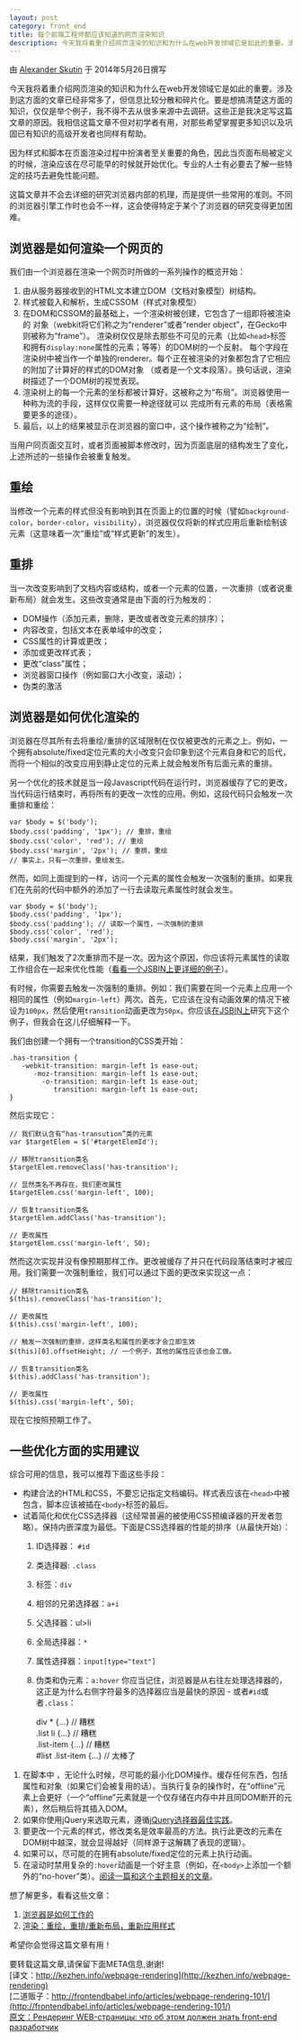 ```yaml
---
layout: post
category: front_end
title: 每个前端工程师都应该知道的网页渲染知识
description: 今天我将着重介绍网页渲染的知识和为什么在web开发领域它是如此的重要。涉及到这方面的文章已经非常多了，但信息比较分散和碎片化。要是想搞清楚这方面的知识，仅仅是举个例子，我不得不去从很多来源中去调研。这些正是我决定写这篇文章的原因。我相信这篇文章不但对初学者有用，对那些希望掌握更多知识以及巩固已有知识的高级开发者也同样有帮助。
---
```


由 [Alexander Skutin]() 于 2014年5月26日撰写

今天我将着重介绍网页渲染的知识和为什么在web开发领域它是如此的重要。涉及到这方面的文章已经非常多了，但信息比较分散和碎片化。要是想搞清楚这方面的知识，仅仅是举个例子，我不得不去从很多来源中去调研。这些正是我决定写这篇文章的原因。我相信这篇文章不但对初学者有用，对那些希望掌握更多知识以及巩固已有知识的高级开发者也同样有帮助。

因为样式和脚本在页面渲染过程中扮演者至关重要的角色，因此当页面布局被定义的时候，渲染应该在尽可能早的时候就开始优化。专业的人士有必要去了解一些特定的技巧去避免性能问题。

这篇文章并不会去详细的研究浏览器内部的机理，而是提供一些常用的准则。不同的浏览器引擎工作时也会不一样，这会使得特定于某个了浏览器的研究变得更加困难。

浏览器是如何渲染一个网页的
-----------------------
我们由一个浏览器在渲染一个网页时所做的一系列操作的概览开始：

1. 由从服务器接收到的HTML文本建立DOM（文档对象模型）树结构。
2. 样式被载入和解析，生成CSSOM（样式对象模型）
3. 在DOM和CSSOM的最基础上，一个渲染树被创建，它包含了一组即将被渲染的
   对象（webkit将它们称之为“renderer”或者“render object”，在Gecko中则被称为“frame”）。
   渲染树仅仅是除去那些不可见的元素（比如`<head>`标签和拥有`display:none`属性的元素；等等）的DOM树的一个反射。
   每个字段在渲染树中被当作一个单独的renderer。每个正在被渲染的对象都包含了它相应的附加了计算好的样式的DOM对象
  （或者是一个文本段落）。换句话说，渲染树描述了一个DOM树的视觉表现。
4. 渲染树上的每一个元素的坐标都被计算好，这被称之为“布局”。浏览器使用一种称为流的手段，这样仅仅需要一种途径就可以
   完成所有元素的布局（表格需要更多的途径）。
5. 最后，以上的结果被显示在浏览器的窗口中，这个操作被称之为“绘制”。

当用户同页面交互时，或者页面被脚本修改时，因为页面底层的结构发生了变化，上述所述的一些操作会被重复触发。

重绘
---
当修改一个元素的样式但没有影响到其在页面上的位置的时候（譬如`background-color`，`border-color`，`visibility`），浏览器仅仅将新的样式应用后重新绘制该元素（这意味着一次“重绘”或“样式更新”的发生）。

重排
---
当一次改变影响到了文档内容或结构，或者一个元素的位置，一次重排（或者说重新布局）就会发生。这些改变通常是由下面的行为触发的：

+ DOM操作（添加元素，删除，更改或者改变元素的排序）；
+ 内容改变，包括文本在表单域中的改变；
+ CSS属性的计算或更改；
+ 添加或更改样式表；
+ 更改“class”属性；
+ 浏览器窗口操作（例如窗口大小改变，滚动）；
+ 伪类的激活

浏览器是如何优化渲染的
-------------------
浏览器在尽其所有去将重绘/重排的区域限制在仅仅被更改的元素之上。例如，一个拥有absolute/fixed定位元素的大小改变只会印象到这个元素自身和它的后代，而将一个相似的改变应用到静止定位的元素上就会触发所有后面元素的重排。

另一个优化的技术就是当一段Javascript代码在运行时，浏览器缓存了它的更改，当代码运行结束时，再将所有的更改一次性的应用。例如，这段代码只会触发一次重排和重绘：

    var $body = $('body');
    $body.css('padding', '1px'); // 重排，重绘
    $body.css('color', 'red'); // 重绘
    $body.css('margin', '2px'); // 重排，重绘
    // 事实上，只有一次重排，重绘发生。

然而，如同上面提到的一样，访问一个元素的属性会触发一次强制的重排。如果我们在先前的代码中额外的添加了一行去读取元素属性时就会发生。

    var $body = $('body');
    $body.css('padding', '1px');
    $body.css('padding'); // 读取一个属性，一次强制的重排
    $body.css('color', 'red');
    $body.css('margin', '2px');

结果，我们触发了2次重排而不是一次。因为这个原因，你应该将元素属性的读取工作组合在一起来优化性能（[看看一个JSBIN上更详细的例子](http://jsbin.com/duhah/2/edit)）。

有时候，你需要去触发一次强制的重排。例如：我们需要在同一个元素上应用一个相同的属性（例如`margin-left`）两次。首先，它应该在没有动画效果的情况下被设为`100px`，然后使用`transition`动画更改为`50px`。你应该[在JSBIN上](http://jsbin.com/qutev/1/edit)研究下这个例子，但我会在这儿仔细解释一下。

我们由创建一个拥有一个transition的CSS类开始：

    .has-transition {
       -webkit-transition: margin-left 1s ease-out;
          -moz-transition: margin-left 1s ease-out;
            -o-transition: margin-left 1s ease-out;
               transition: margin-left 1s ease-out;
    }

然后实现它：

    // 我们默认含有“has-transution”类的元素
    var $targetElem = $('#targetElemId');

    // 移除transition类名 
    $targetElem.removeClass('has-transition');

    // 显然类名不再存在，我们更改属性
    $targetElem.css('margin-left', 100);

    // 恢复transition类名
    $targetElem.addClass('has-transition');

    // 更改属性
    $targetElem.css('margin-left', 50);

然而这次实现并没有像预期那样工作。更改被缓存了并只在代码段落结束时才被应用。我们需要一次强制重绘，我们可以通过下面的更改来实现这一点：

    // 移除transition类名
    $(this).removeClass('has-transition');

    // 更改属性
    $(this).css('margin-left', 100);

    // 触发一次强制的重排，这样类名和属性的更改才会立即生效
    $(this)[0].offsetHeight; // 一个例子，其他的属性应该也会工做。

    // 恢复transition类名
    $(this).addClass('has-transition');

    // 更改属性
    $(this).css('margin-left', 50);

现在它按照预期工作了。

一些优化方面的实用建议
-------------------
综合可用的信息，我可以推荐下面这些手段：

+ 构建合法的HTML和CSS，不要忘记指定文档编码。样式表应该在`<head>`中被包含，脚本应该被插在`<body>`标签的最后。
+ 试着简化和优化CSS选择器（这经常普遍的被使用CSS预编译器的开发者忽略）。保持内嵌深度为最低。下面是CSS选择器的性能的排序（从最快开始）：
  1. ID选择器： `#id`
  2. 类选择器: `.class`
  3. 标签：`div`
  4. 相邻的兄弟选择器：`a+i`
  5. 父选择器：ul>li
  6. 全局选择器：`*`
  7. 属性选择器：`input[type="text"]`
  8. 伪类和伪元素：`a:hover` 你应当记住，浏览器是从右往左处理选择器的，这正是为什么右侧字符最多的选择器应当是最快的原因 - 或者`#id`或者`.class`：

      div * {...} // 糟糕   
      .list li {...} // 糟糕   
      .list-item {...} // 糟糕         
      #list .list-item {...} // 太棒了



1. 在脚本中 ，无论什么时候，尽可能的最小化DOM操作。缓存任何东西，包括属性和对象（如果它们会被复用的话）。当执行复杂的操作时，在“offline”元素上会更好（一个“offline”元素就是一个仅存储在内存中并且同DOM断开的元素），然后稍后将其插入DOM。
2. 如果你使用jQuery来选取元素，遵循[jQuery选择器最佳实践](http://learn.jquery.com/performance/optimize-selectors/)。
3. 要更改一个元素的样式，修改类名是效率最高的方法。执行此更改的元素在DOM树中越深，就会显得越好（同样源于这解耦了表现的逻辑）。
4. 如果可以，尽可能的在拥有absolute/fixed定位的元素上执行动画。
5. 在滚动时禁用复杂的`:hover`动画是一个好主意（例如，在`<body>`上添加一个额外的“no-hover”类）。[阅读一篇和这个主题相关的文章](http://habrahabr.ru/post/204238/)。

想了解更多，看看这些文章：

1. [浏览器是如何工作的]()
2. [渲染：重绘，重排/重新布局，重新应用样式](http://www.phpied.com/rendering-repaint-reflowrelayout-restyle/)

希望你会觉得这篇文章有用！


要转载这篇文章,请保留下面META信息,谢谢!  
[译文：http://kezhen.info/webpage-rendering](http://kezhen.info/webpage-rendering)  
[二道贩子：http://frontendbabel.info/articles/webpage-rendering-101/](http://frontendbabel.info/articles/webpage-rendering-101/)  
[原文：Рендеринг WEB-страницы: что об этом должен знать front-end разработчик](http://habrahabr.ru/post/224187/)
